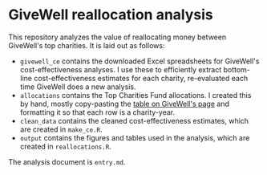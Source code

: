# GiveWell reallocation analysis

This repository analyzes the value of reallocating money between GiveWell's top charities. It is laid out as follows:

* `givewell_ce` contains the downloaded Excel spreadsheets for GiveWell's cost-effectiveness analyses. I use these to efficiently extract bottom-line cost-effectiveness estimates for each charity, re-evaluated each time GiveWell does a new analysis.
* `allocations` contains the Top Charities Fund allocations. I created this by hand, mostly copy-pasting the [table on GiveWell's page](https://www.givewell.org/top-charities-fund) and formatting it so that each row is a charity-year.
* `clean_data` contains the cleaned cost-effectiveness estimates, which are created in `make_ce.R`.
* `output` contains the figures and tables used in the analysis, which are created in `reallocations.R`.

The analysis document is `entry.md`.